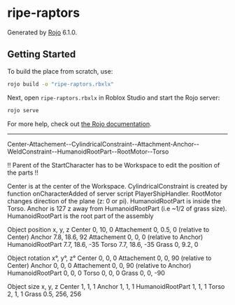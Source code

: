 # ripe-raptors
Generated by [Rojo](https://github.com/rojo-rbx/rojo) 6.1.0.

## Getting Started
To build the place from scratch, use:

```bash
rojo build -o "ripe-raptors.rbxlx"
```

Next, open `ripe-raptors.rbxlx` in Roblox Studio and start the Rojo server:

```bash
rojo serve
```

For more help, check out [the Rojo documentation](https://rojo.space/docs).

------------------------

Center-Attachement--CylindricalConstraint--Attachment-Anchor--WeldConstraint--HumanoidRootPart--RootMotor--Torso

!! Parent of the StartCharacter has to be Workspace to edit the position of the parts !!

Center is at the center of the Workspace.
CylindricalConstraint is created by function onCharacterAdded of server script PlayerShipHandler.
RootMotor changes direction of the plane (z: 0 or pi).
HumanoidRootPart is inside the Torso.
Anchor is 127 z away from HumanoidRootPart (i.e ~1/2 of grass size).
HumanoidRootPart is the root part of the assembly 



Object position		x,		y,		z
Center 				0,		10,		0
Attachement			0, 		0.5, 	0 (relative to Center)
Anchor				7.8,	18.6,	92
Attachement			0,		0,		0 (relative to Anchor)
HumanoidRootPart	7.7,	18.6,	-35
Torso				7.7,	18.6,	-35
Grass				0,		9.2,	0

Object rotation		x°,		y°,		z°
Center 				0,		0,		0
Attachement			0,		0,		90 (relative to Center)
Anchor				0,		0,		0
Attachement			0,		0,		90 (relative to Anchor)
HumanoidRootPart	0,		0,		0
Torso				0,		0,		0
Grass				0,		0,		-90

Object size			x,		y,		z
Center 				1,		1,		1
Anchor				1,		1,		1
HumanoidRootPart	1,		1,		1
Torso				2,		1,		1
Grass				0.5,	256,	256